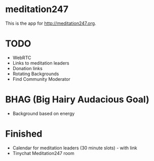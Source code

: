meditation247
=============

This is the app for http://meditation247.org.

# TODO

* WebRTC
* Links to meditation leaders
* Donation links
* Rotating Backgrounds
* Find Community Moderator

# BHAG (Big Hairy Audacious Goal)

* Background based on energy

# Finished

* Calendar for meditation leaders (30 minute slots) - with link
* Tinychat Meditation247 room
